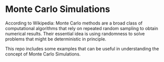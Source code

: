 
# Monte Carlo Simulations
According to Wikipedia: Monte Carlo methods are a broad class of computational algorithms that rely on repeated random sampling to obtain numerical results. Their essential idea is using randomness to solve problems that might be deterministic in principle.

This repo includes some examples that can be useful in understanding the concept of Monte Carlo Simulations.
